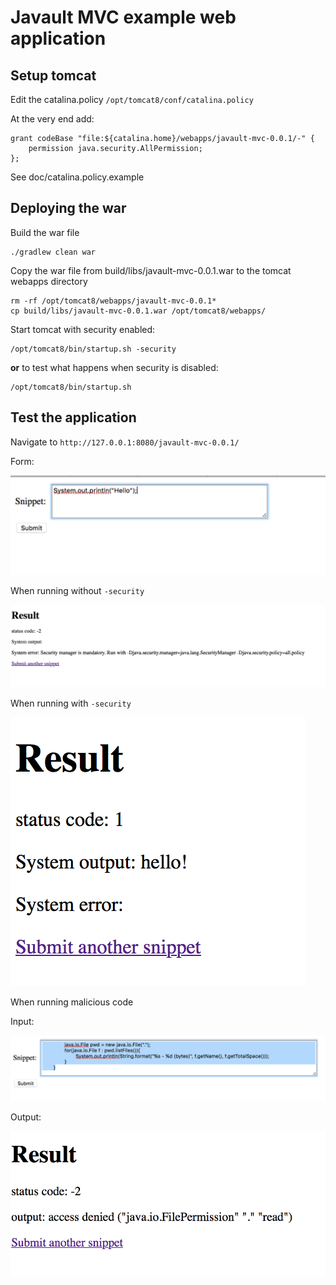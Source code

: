 # Javault MVC example web application

## Setup tomcat

Edit the catalina.policy ```/opt/tomcat8/conf/catalina.policy```

At the very end add:

    grant codeBase "file:${catalina.home}/webapps/javault-mvc-0.0.1/-" {
        permission java.security.AllPermission;
    };

See doc/catalina.policy.example

## Deploying the war

Build the war file

    ./gradlew clean war

Copy the war file from build/libs/javault-mvc-0.0.1.war to the tomcat webapps directory

    rm -rf /opt/tomcat8/webapps/javault-mvc-0.0.1*
    cp build/libs/javault-mvc-0.0.1.war /opt/tomcat8/webapps/

Start tomcat with security enabled:

    /opt/tomcat8/bin/startup.sh -security

**or** to test what happens when security is disabled:

    /opt/tomcat8/bin/startup.sh

## Test the application

Navigate to ```http://127.0.0.1:8080/javault-mvc-0.0.1/```

Form:

![Sample form](https://github.com/dvekeman/javault-mvc/blob/master/doc/img/form.png "Sample form")

When running without ```-security```

![Without security](https://github.com/dvekeman/javault-mvc/blob/master/doc/img/1_without_security.png "Without security")

When running with ```-security```

![With security](https://github.com/dvekeman/javault-mvc/blob/master/doc/img/2_with_security.png "With security")

When running malicious code

Input:

![Malicious input](https://github.com/dvekeman/javault-mvc/blob/master/doc/img/3_malicious_input.png "Malicious input")

Output:

![Malicious output](https://github.com/dvekeman/javault-mvc/blob/master/doc/img/3_malicious_output.png "Malicious output")
